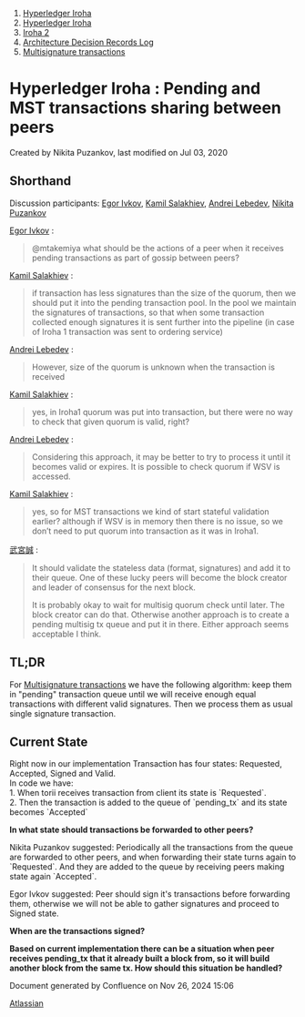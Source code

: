 1. [Hyperledger Iroha](index.html)
2. [Hyperledger Iroha](Hyperledger-Iroha_20873224.html)
3. [Iroha 2](Iroha-2_21012047.html)
4. [Architecture Decision Records Log](Architecture-Decision-Records-Log_21016003.html)
5. [Multisignature transactions](Multisignature-transactions_21012372.html)

# Hyperledger Iroha : Pending and MST transactions sharing between peers

Created by Nikita Puzankov, last modified on Jul 03, 2020

## Shorthand

Discussion participants: [Egor Ivkov](https://lf-hyperledger.atlassian.net/wiki/people/5dd9631c1cf3c20ef5ff9f0f?ref=confluence), [Kamil Salakhiev](https://lf-hyperledger.atlassian.net/wiki/people/557058:07723e0b-a027-4cc4-ad6d-324e41cccb4d?ref=confluence), [Andrei Lebedev](https://lf-hyperledger.atlassian.net/wiki/people/557058:c02f1b3d-42e6-4519-ba84-2d0476dccbc9?ref=confluence), [Nikita Puzankov](https://lf-hyperledger.atlassian.net/wiki/people/5df113768998970e5b434e0a?ref=confluence)

[Egor Ivkov](https://lf-hyperledger.atlassian.net/wiki/people/5dd9631c1cf3c20ef5ff9f0f?ref=confluence) :

> @mtakemiya what should be the actions of a peer when it receives pending transactions as part of gossip between peers?

[Kamil Salakhiev](https://lf-hyperledger.atlassian.net/wiki/people/557058:07723e0b-a027-4cc4-ad6d-324e41cccb4d?ref=confluence) :

> if transaction has less signatures than the size of the quorum, then we should put it into the pending transaction pool. In the pool we maintain the signatures of transactions, so that when some transaction collected enough signatures it is sent further into the pipeline (in case of Iroha 1 transaction was sent to ordering service)

[Andrei Lebedev](https://lf-hyperledger.atlassian.net/wiki/people/557058:c02f1b3d-42e6-4519-ba84-2d0476dccbc9?ref=confluence) :

> However, size of the quorum is unknown when the transaction is received

[Kamil Salakhiev](https://lf-hyperledger.atlassian.net/wiki/people/557058:07723e0b-a027-4cc4-ad6d-324e41cccb4d?ref=confluence) :

> yes, in Iroha1 quorum was put into transaction, but there were no way to check that given quorum is valid, right?

[Andrei Lebedev](https://lf-hyperledger.atlassian.net/wiki/people/557058:c02f1b3d-42e6-4519-ba84-2d0476dccbc9?ref=confluence) :

> Considering this approach, it may be better to try to process it until it becomes valid or expires. It is possible to check quorum if WSV is accessed.

[Kamil Salakhiev](https://lf-hyperledger.atlassian.net/wiki/people/557058:07723e0b-a027-4cc4-ad6d-324e41cccb4d?ref=confluence) :

> yes, so for MST transactions we kind of start stateful validation earlier? although if WSV is in memory then there is no issue, so we don’t need to put quorum into transaction as it was in Iroha1.

[武宮誠](https://lf-hyperledger.atlassian.net/wiki/people/557058:12c320e6-5d17-404f-b20e-bfa5721ae960?ref=confluence) :

> It should validate the stateless data (format, signatures) and add it to their queue. One of these lucky peers will become the block creator and leader of consensus for the next block.
> 
> It is probably okay to wait for multisig quorum check until later. The block creator can do that. Otherwise another approach is to create a pending multisig tx queue and put it in there. Either approach seems acceptable I think.

## TL;DR

For [Multisignature transactions](Multisignature-transactions_21012372.html) we have the following algorithm: keep them in "pending" transaction queue until we will receive enough equal transactions with different valid signatures. Then we process them as usual single signature transaction.

## Current State

Right now in our implementation Transaction has four states: Requested, Accepted, Signed and Valid.  
In code we have:  
1\. When torii receives transaction from client its state is \`Requested\`.  
2\. Then the transaction is added to the queue of \`pending\_tx\` and its state becomes \`Accepted\`

**In what state should transactions be forwarded to other peers?**

Nikita Puzankov suggested: Periodically all the transactions from the queue are forwarded to other peers, and when forwarding their state turns again to \`Requested\`. And they are added to the queue by receiving peers making state again \`Accepted\`.

Egor Ivkov suggested: Peer should sign it's transactions before forwarding them, otherwise we will not be able to gather signatures and proceed to Signed state.

**When are the transactions signed?**

**Based on current implementation there can be a situation when peer receives pending\_tx that it already built a block from, so it will build another block from the same tx. How should this situation be handled?**

Document generated by Confluence on Nov 26, 2024 15:06

[Atlassian](http://www.atlassian.com/)
